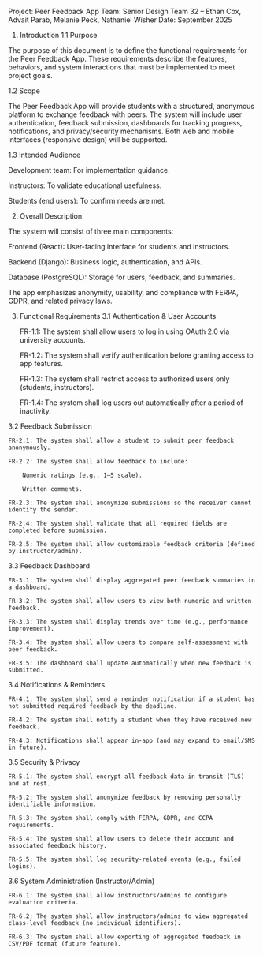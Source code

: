 Project: Peer Feedback App
Team: Senior Design Team 32 – Ethan Cox, Advait Parab, Melanie Peck, Nathaniel Wisher
Date: September 2025

1. Introduction
1.1 Purpose

The purpose of this document is to define the functional requirements for the Peer Feedback App. These requirements describe the features, behaviors, and system interactions that must be implemented to meet project goals.

1.2 Scope

The Peer Feedback App will provide students with a structured, anonymous platform to exchange feedback with peers. The system will include user authentication, feedback submission, dashboards for tracking progress, notifications, and privacy/security mechanisms. Both web and mobile interfaces (responsive design) will be supported.

1.3 Intended Audience

Development team: For implementation guidance.

Instructors: To validate educational usefulness.

Students (end users): To confirm needs are met.

2. Overall Description

The system will consist of three main components:

Frontend (React): User-facing interface for students and instructors.

Backend (Django): Business logic, authentication, and APIs.

Database (PostgreSQL): Storage for users, feedback, and summaries.

The app emphasizes anonymity, usability, and compliance with FERPA, GDPR, and related privacy laws.

3. Functional Requirements
3.1 Authentication & User Accounts

    FR-1.1: The system shall allow users to log in using OAuth 2.0 via university accounts.

    FR-1.2: The system shall verify authentication before granting access to app features.

    FR-1.3: The system shall restrict access to authorized users only (students, instructors).

    FR-1.4: The system shall log users out automatically after a period of inactivity.

3.2 Feedback Submission

    FR-2.1: The system shall allow a student to submit peer feedback anonymously.

    FR-2.2: The system shall allow feedback to include:

        Numeric ratings (e.g., 1–5 scale).

        Written comments.

    FR-2.3: The system shall anonymize submissions so the receiver cannot identify the sender.

    FR-2.4: The system shall validate that all required fields are completed before submission.     

    FR-2.5: The system shall allow customizable feedback criteria (defined by instructor/admin).

3.3 Feedback Dashboard

    FR-3.1: The system shall display aggregated peer feedback summaries in a dashboard.

    FR-3.2: The system shall allow users to view both numeric and written feedback.

    FR-3.3: The system shall display trends over time (e.g., performance improvement).

    FR-3.4: The system shall allow users to compare self-assessment with peer feedback.

    FR-3.5: The dashboard shall update automatically when new feedback is submitted.

3.4 Notifications & Reminders

    FR-4.1: The system shall send a reminder notification if a student has not submitted required feedback by the deadline.

    FR-4.2: The system shall notify a student when they have received new feedback.

    FR-4.3: Notifications shall appear in-app (and may expand to email/SMS in future).

3.5 Security & Privacy

    FR-5.1: The system shall encrypt all feedback data in transit (TLS) and at rest.

    FR-5.2: The system shall anonymize feedback by removing personally identifiable information.

    FR-5.3: The system shall comply with FERPA, GDPR, and CCPA requirements.

    FR-5.4: The system shall allow users to delete their account and associated feedback history.

    FR-5.5: The system shall log security-related events (e.g., failed logins).

3.6 System Administration (Instructor/Admin)

    FR-6.1: The system shall allow instructors/admins to configure evaluation criteria.

    FR-6.2: The system shall allow instructors/admins to view aggregated class-level feedback (no individual identifiers).

    FR-6.3: The system shall allow exporting of aggregated feedback in CSV/PDF format (future feature).